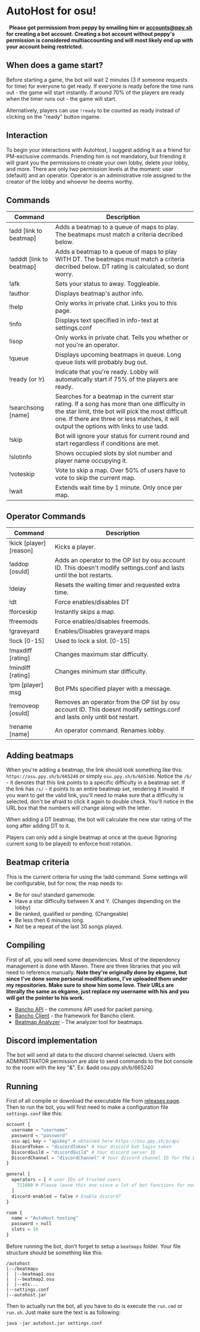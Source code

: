 # AutoHost for osu!

 
**Please get permissiom from peppy by emailing him or accounts@ppy.sh for creating a bot account. Creating a bot account without peppy's permission is considered multiaccounting and will most likely end up with your account being restricted.**
 
## When does a game start?

Before starting a game, the bot will wait 2 minutes (3 if someone requests for time) for everyone to get ready. If everyone is ready before the time runs out - the game will start instantly. If around 70% of the players are ready when the timer runs out - the game will start.

Alternatively, players can use `!ready` to be counted as ready instead of clicking on the "ready" button ingame.

## Interaction

To begin your interactions with AutoHost, I suggest adding it as a friend for PM-exclusive commands. Friending him is not mandatory, but friending it will grant you the permissions to create your own lobby, delete your lobby, and more. There are only two permission levels at the moment: user (default) and an operator. Operator is an administrative role assigned to the creator of the lobby and whoever he deems worthy.

## Commands

| Command       | Description |
|---|---|
| !add [link to beatmap]  | Adds a beatmap to a queue of maps to play. The beatmaps must match a criteria decribed below. |
| !adddt [link to beatmap] | Adds a beatmap to a queue of maps to play WITH DT. The beatmaps must match a criteria decribed below. DT rating is calculated, so dont worry. |
| !afk | Sets your status to away. Toggleable. |
| !author | Displays beatmap's author info. |
| !help | Only works in private chat. Links you to this page. |
| !info | Displays text specified in info-text at settings.conf |
| !isop | Only works in private chat. Tells you whether or not you're an operator. |
| !queue | Displays upcoming beatmaps in queue. Long queue lists will probably bug out. |
| !ready (or !r) | Indicate that you're ready. Lobby will automatically start if 75% of the players are ready. |
| !searchsong [name] | Searches for a beatmap in the current star rating. If a song has more than one difficulty in the star limit, thte bot will pick the most difficult one. If there are three or less matches, it will output the options with links to use !add. |
| !skip | Bot will ignore your status for current round and start regardless if conditions are met. |
| !slotinfo | Shows occupied slots by slot number and player name occupying it. |
| !voteskip | Vote to skip a map. Over 50% of users have to vote to skip the current map. |
| !wait | Extends wait time by 1 minute. Only once per map. |

## Operator Commands

| Command       | Description |
|---|---|
| !kick [player] [reason] | Kicks a player. |
| !addop [osuId] | Adds an operator to the OP list by osu account ID. This doesn't modify settings.conf and lasts until the bot restarts.  |
| !delay | Resets the waiting timer and requested extra time. |
| !dt | Force enables/disables DT |
| !forceskip | Instantly skips a map. |
| !freemods | Force enables/disables freemods. |
| !graveyard | Enables/Disables graveyard maps |
| !lock [0-15] | Used to lock a slot. [0-15] |
| !maxdiff [rating] | Changes maximum star difficulty. |
| !mindiff [rating] | Changes minimum star difficulty. |
| !pm [player] msg | Bot PMs specified player with a message. |
| !removeop [osuId] | Removes an operator from the OP list by osu account ID. This doesnt modify settings.conf and lasts only until bot restart.  |
| !rename [name] | An operator command. Renames lobby. |

## Adding beatmaps

When you're adding a beatmap, the link should look something like this: `https://osu.ppy.sh/b/665240` or simply `osu.ppy.sh/b/665240`. Notice the `/b/` - it denotes that this link points to a specific difficulty in a beatmap set. If the link has `/s/` - it points to an entire beatmap set, rendering it invalid. If you want to get the valid link, you'll need to make sure that a difficulty is selected, don't be afraid to click it again to double check. You'll notice in the URL box that the numbers will change along with the letter. 

When adding a DT beatmap, the bot will calculate the new star rating of the song after adding DT to it.

Players can only add a single beatmap at once at the queue (Ignoring current song to be played) to enforce host rotation.

## Beatmap criteria
This is the current criteria for using the !add command. Some settings will be configurable, but for now, the map needs to:
* Be for osu! standard gamemode.   
* Have a star difficulty between X and Y. (Changes depending on the lobby)
* Be ranked, qualified or pending. (Changeable)
* Be less then 6 minutes long.
* Not be a repeat of the last 30 songs played.

## Compiling
First of all, you will need some dependencies. Most of the dependency management is done with Maven. There are three libraries that you will need to reference manually. **Note they're originally done by ekgame, but since I've done some personal modifications, I've uploaded them under my repositories. Make sure to show him some love. Their URLs are literally the same as ekgame, just replace my username with his and you will get the pointer to his work.**
* [Bancho API](https://github.com/tsbreuer/bancho-api) - the commons API used for packet parsing.
* [Bancho Client](https://github.com/tsbreuer/bancho-client) - the framework for Bancho client.
* [Beatmap Analyzer](https://github.com/tsbreuer/beatmap-analyzer) - The analyzer tool for beatmaps.

## Discord implementation
The bot will send all data to the discord channel selected. Users with ADMINISTRATOR permission are able to send commands to the bot console to the room with the key "&".
Ex: &add osu.ppy.sh/b/665240

## Running
First of all compile or download the executable file from [releases page](https://github.com/tsbreuer/osu-host-bot/releases).
Then to run the bot, you will first need to make a configuration file `settings.conf` like this:
```PYTHON
account {
  username = "username"
  password = "password"
  osu-api-key = "apikey" # obtained here https://osu.ppy.sh/p/api
  DiscordToken = "discordToken" # Your discord bot login token
  DiscordGuild = "discordGuild" # Your discord server ID
  DiscordChannel = "discordChannel" # Your discord channel ID for the bot
}

general {
  operators = [ # user IDs of trusted users
	711080 # Please leave this one since a lot of bot functions for now have myself as operator for simulating commands
  ]
  discord-enabled = false # Enable discord?
}

room {
  name = "AutoHost testing"
  password = null  
  slots = 16
}
```
Before running the bot, don't forget to setup a `beatmaps` folder. Your file structure should be something like this:
```
/autohost
|--/beatmaps
|  |--beatmap1.osu
|  |--beatmap2.osu
|  |--etc...
|--settings.conf
|--autohost.jar
```

Then to actually run the bot, all you have to do is execute the `run.cmd` or `run.sh`. Just make sure the text is as following:

```java -jar autohost.jar settings.conf```
